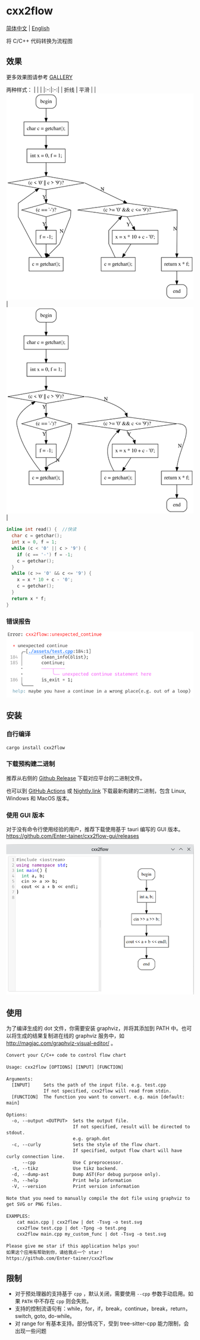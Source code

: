# cxx2flow

[简体中文](README.md) | [English](README-en.md)

将 C/C++ 代码转换为流程图

## 效果

更多效果图请参考 [GALLERY](gallery.md)

两种样式：
| | |
|:-:|:-:|
| 折线 | 平滑 |
|![ployline](assets/polyline.svg)|![curve](assets/curve.svg)|

```cpp
inline int read() {  //快读
  char c = getchar();
  int x = 0, f = 1;
  while (c < '0' || c > '9') {
    if (c == '-') f = -1;
    c = getchar();
  }
  while (c >= '0' && c <= '9') {
    x = x * 10 + c - '0';
    c = getchar();
  }
  return x * f;
}
```

### 错误报告

![error reporting](assets/error_reporting.png)

## 安装

### 自行编译

```bash
cargo install cxx2flow
```

### 下载预构建二进制

推荐从右侧的 [Github Release](https://github.com/Enter-tainer/cxx2flow/releases) 下载对应平台的二进制文件。

也可以到 [GitHub Actions](https://github.com/Enter-tainer/cxx2flow/actions?query=branch%3Amaster+is%3Asuccess+event%3Apush+actor%3AEnter-tainer) 或 [Nightly.link](https://nightly.link/Enter-tainer/cxx2flow/workflows/build/master) 下载最新构建的二进制，包含 Linux, Windows 和 MacOS 版本。

### 使用 GUI 版本

对于没有命令行使用经验的用户，推荐下载使用基于 tauri 编写的 GUI 版本。 https://github.com/Enter-tainer/cxx2flow-gui/releases

![gui](https://github.com/Enter-tainer/cxx2flow-gui/raw/master/assets/2022-05-01-16-37-32.png)

## 使用

为了编译生成的 dot 文件，你需要安装 graphviz，并将其添加到 PATH 中。也可以将生成的结果复制进在线的 graphviz 服务中，如 http://magjac.com/graphviz-visual-editor/ 。

```
Convert your C/C++ code to control flow chart

Usage: cxx2flow [OPTIONS] [INPUT] [FUNCTION]

Arguments:
  [INPUT]     Sets the path of the input file. e.g. test.cpp
              If not specified, cxx2flow will read from stdin.
  [FUNCTION]  The function you want to convert. e.g. main [default: main]

Options:
  -o, --output <OUTPUT>  Sets the output file.
                         If not specified, result will be directed to stdout.
                         e.g. graph.dot
  -c, --curly            Sets the style of the flow chart.
                         If specified, output flow chart will have curly connection line.
      --cpp              Use C preprocessor.
  -t, --tikz             Use tikz backend.
  -d, --dump-ast         Dump AST(For debug purpose only).
  -h, --help             Print help information
  -V, --version          Print version information

Note that you need to manually compile the dot file using graphviz to get SVG or PNG files.

EXAMPLES:
    cat main.cpp | cxx2flow | dot -Tsvg -o test.svg
    cxx2flow test.cpp | dot -Tpng -o test.png
    cxx2flow main.cpp my_custom_func | dot -Tsvg -o test.svg

Please give me star if this application helps you!
如果这个应用有帮助到你，请给我点一个 star！
https://github.com/Enter-tainer/cxx2flow
```

## 限制

- 对于预处理器的支持基于 `cpp` ，默认关闭，需要使用 `--cpp` 参数手动启用。如果 `PATH` 中不存在 `cpp` 则会失败。
- 支持的控制流语句有：while，for，if，break，continue，break，return，switch, goto, do-while。
- 对 range for 有基本支持。部分情况下，受到 tree-sitter-cpp 能力限制，会出现一些问题
